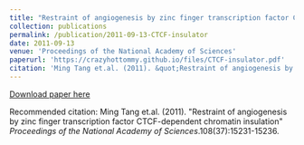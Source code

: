 ```yaml
---
title: "Restraint of angiogenesis by zinc finger transcription factor CTCF-dependent chromatin insulation"
collection: publications
permalink: /publication/2011-09-13-CTCF-insulator
date: 2011-09-13
venue: 'Proceedings of the National Academy of Sciences'
paperurl: 'https://crazyhottommy.github.io/files/CTCF-insulator.pdf'
citation: 'Ming Tang et.al. (2011). &quot;Restraint of angiogenesis by zinc finger transcription factor CTCF-dependent chromatin insulation&quot; <i>Proceedings of the National Academy of Sciences</i>.108(37):15231-15236.'
---
```


<a href='https://crazyhottommy.github.io/files/CTCF-insulator.pdf'>Download paper here</a>

Recommended citation: Ming Tang et.al. (2011). "Restraint of angiogenesis by zinc finger transcription factor CTCF-dependent chromatin insulation" <i>Proceedings of the National Academy of Sciences</i>.108(37):15231-15236.